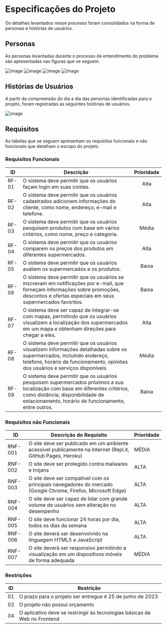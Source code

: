 # Especificações do Projeto


Os detalhes levantados nesse processo foram consolidados na forma de personas e histórias de usuários.

## Personas

As personas levantadas durante o processo de entendimento do problema são apresentadas nas figuras que se seguem.

![image](https://user-images.githubusercontent.com/128651687/228518443-9ef2abf2-f893-4986-a366-816e6cea9e42.png)
![image](https://user-images.githubusercontent.com/128651687/228518486-b99ba247-7631-406e-8caf-d5f8e7e18175.png)
![image](https://user-images.githubusercontent.com/128651687/228522040-bc2d1a94-7caa-4569-ba85-41c5720fe5db.png)
![image](https://user-images.githubusercontent.com/128651687/228521671-97689397-1cda-4359-a156-de8290e37885.png)

## Histórias de Usuários

A partir da compreensão do dia a dia das personas identificadas para o projeto, foram registradas as seguintes histórias de usuários.

![image](https://user-images.githubusercontent.com/128651687/228522192-c1a43bb2-96a5-46bb-8aa0-5c4738b16b64.png)

## Requisitos

As tabelas que se seguem apresentam os requisitos funcionais e não funcionais que detalham o escopo do projeto.

### Requisitos Funcionais

| ID | Descrição | Prioridade |
| ---         |     ---      |          :---: |
| RF-01   | O sistema deve permitir que os usuários façam login em suas contas.     | Alta    |
| RF-02     | O sistema deve permitir que os usuários cadastrados adicionem informações do cliente, como nome, endereço, e-mail e telefone.       | Alta      |
| RF-03     | O sistema deve permitir que os usuários pesquisem produtos com base em vários critérios, como nome, preço e categoria.    | Média      |
| RF-04     | O sistema deve permitir que os usuários comparem os preços dos produtos em diferentes supermercados.       | Alta      |
| RF-05     | O sistema deve permitir que os usuários avaliem os supermercados e os produtos.     | Baixa      |
| RF-06     | O sistema deve permitir que os usuários se inscrevam em notificações por e-mail, que forneçam informações sobre promoções, descontos e ofertas especiais em seus supermercados favoritos.       | Baixa      |
| RF-07     | O sistema deve ser capaz de integrar-se com mapas, permitindo que os usuários visualizem a localização dos supermercados em um mapa e obtenham direções para chegar a eles.       | Alta      |
| RF-08     | O sistema deve permitir que os usuários visualizem informações detalhadas sobre os supermercados, incluindo endereço, telefone, horário de funcionamento, opiniões dos usuários e serviços disponíveis       | Média      |
| RF-09     | O sistema deve permitir que os usuários pesquisem supermercados próximos a sua localização com base em diferentes critérios, como distância, disponibilidade de estacionamento, horário de funcionamento, entre outros.       | Baixa      |



### Requisitos não Funcionais

|ID     | Descrição do Requisito  |Prioridade |
|-------|-------------------------|----|
|RNF-001| O site deve ser publicado em um ambiente acessível publicamente na Internet (Repl.it, GitHub Pages, Heroku) | MÉDIA | 
|RNF-002| O site deve ser protegido contra malwares e trojans | ALTA | 
|RNF-003| O site deve ser compatível com os principais navegadores do mercado (Google Chrome, Firefox, Microsoft Edge) | ALTA |
|RNF-004| O site deve ser capaz de lidar com grande volume de usuários sem alteração no desempenho | ALTA |
|RNF-005| O site deve funcionar 24 horas por dia, todos os dias da semana | ALTA |
|RNF-006| O site deverá ser desenvolvido na linguagem HTML5 e JavaScript | ALTA |
|RNF-007| O site deverá ser responsivo permitindo a visualização em um dispositivos móveis de forma adequada | MÉDIA |



### Restrições

|ID| Restrição                                             |
|--|-------------------------------------------------------|
|01| O prazo para o projeto ser entregue é 25 de junho de 2023 |
|02| O projeto não possui orçamento |
|04| O aplicativo deve se restringir às tecnologias básicas da Web no Frontend |


